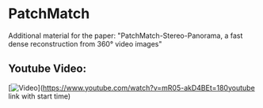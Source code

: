 # PatchMatch
Additional material for the paper: "PatchMatch-Stereo-Panorama, a fast dense reconstruction from 360° video images"

## Youtube Video:
[![Video](https://github.com/RoblabWh/PatchMatch/blob/main/images/drz-halle-res-1.png)](https://www.youtube.com/watch?v=mR05-akD4BEt=180youtube link with start time)
